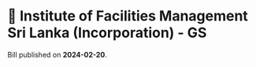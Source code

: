 # 📄  Institute of Facilities Management Sri Lanka (Incorporation) - GS

Bill published on **2024-02-20**.


